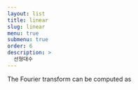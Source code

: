 ```yaml
---
layout: list
title: linear
slug: linear
menu: true
submenu: true
order: 6
description: >
  선형대수
---
```


The Fourier transform can be computed as
